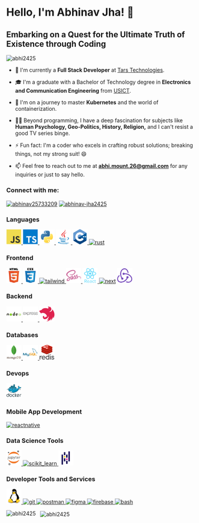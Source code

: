 # Hello, I'm Abhinav Jha! 👋

## Embarking on a Quest for the Ultimate Truth of Existence through Coding

<p align="left"> <img src="https://komarev.com/ghpvc/?username=abhi2425&label=Profile%20views&color=0e75b6&style=flat" alt="abhi2425" /> </p>

- 🔭 I'm currently a **Full Stack Developer** at [Tars Technologies](https://github.com/Tars-Technologies).

- 🎓 I'm a graduate with a Bachelor of Technology degree in **Electronics and Communication Engineering** from [USICT](https://ipu.ac.in/usict/).

- 🌱 I'm on a journey to master **Kubernetes** and the world of containerization.

- 👨‍💻 Beyond programming, I have a deep fascination for subjects like **Human Psychology, Geo-Politics, History, Religion,** and I can't resist a good TV series binge.

- ⚡ Fun fact: I'm a coder who excels in crafting robust solutions; breaking things, not my strong suit! 😄
  
- 📫 Feel free to reach out to me at **<abhi.mount.26@gmail.com>** for any inquiries or just to say hello.

<h3 align="left">Connect with me:</h3>
<p align="left">
<a href="https://twitter.com/abhinav25733209" target="blank"><img align="center" src="https://raw.githubusercontent.com/rahuldkjain/github-profile-readme-generator/master/src/images/icons/Social/twitter.svg" alt="abhinav25733209" height="30" width="40" /></a>
<a href="https://linkedin.com/in/abhinav-jha2425" target="blank"><img align="center" src="https://raw.githubusercontent.com/rahuldkjain/github-profile-readme-generator/master/src/images/icons/Social/linked-in-alt.svg" alt="abhinav-jha2425" height="30" width="40" /></a>
</p>

<h3 align="left">Languages</h3>
<p align="left">
<a href="https://developer.mozilla.org/en-US/docs/Web/JavaScript" target="_blank" rel="noreferrer"> <img src="https://raw.githubusercontent.com/devicons/devicon/master/icons/javascript/javascript-original.svg" alt="javascript" width="40" height="40"/>
</a>
<a href="https://www.typescriptlang.org/" target="_blank" rel="noreferrer"> <img src="https://raw.githubusercontent.com/devicons/devicon/master/icons/typescript/typescript-original.svg" alt="typescript" width="40" height="40"/>
<a href="https://www.python.org" target="_blank" rel="noreferrer"> <img src="https://raw.githubusercontent.com/devicons/devicon/master/icons/python/python-original.svg" alt="python" width="40" height="40"/>
</a>
</a>
<a href="https://www.java.com" target="_blank" rel="noreferrer"> <img src="https://raw.githubusercontent.com/devicons/devicon/master/icons/java/java-original.svg" alt="java" width="40" height="40"/>
</a>
<a href="https://www.w3schools.com/cpp/" target="_blank" rel="noreferrer"> <img src="https://raw.githubusercontent.com/devicons/devicon/master/icons/cplusplus/cplusplus-original.svg" alt="cplusplus" width="40" height="40"/> 
</a>
<a href="https://www.rust-lang.org" target="_blank" rel="noreferrer"> <img src="https://www.wiresmithtech.com/wp-content/uploads/rust-logo-512x512-1.png" alt="rust" width="40" height="40"/>
</a>
</p>

<h3 align="left">Frontend</h3>
<p align="left">
<a href="https://www.w3.org/html/" target="_blank" rel="noreferrer"> <img src="https://raw.githubusercontent.com/devicons/devicon/master/icons/html5/html5-original-wordmark.svg" alt="html5" width="40" height="40"/> </a>
<a href="https://www.w3schools.com/css/" target="_blank" rel="noreferrer"> <img src="https://raw.githubusercontent.com/devicons/devicon/master/icons/css3/css3-original-wordmark.svg" alt="css3" width="40" height="40"/> </a>
<a href="https://tailwindcss.com/" target="_blank" rel="noreferrer"> <img src="https://www.vectorlogo.zone/logos/tailwindcss/tailwindcss-icon.svg" alt="tailwind" width="40" height="40"/> </a>
<a href="https://sass-lang.com" target="_blank" rel="noreferrer"> <img src="https://raw.githubusercontent.com/devicons/devicon/master/icons/sass/sass-original.svg" alt="sass" width="40" height="40"/>
<a href="https://reactjs.org/" target="_blank" rel="noreferrer"> <img src="https://raw.githubusercontent.com/devicons/devicon/master/icons/react/react-original-wordmark.svg" alt="react" width="40" height="40"/> </a>
<a href="https://nextjs.org/" target="_blank" rel="noreferrer"> <img src="https://res.cloudinary.com/abhicloud2425/image/upload/v1696178004/next_icon_uwy9ii.svg" alt="next" width="40" height="40"/></a>
<a href="https://redux.js.org" target="_blank" rel="noreferrer"> <img src="https://raw.githubusercontent.com/devicons/devicon/master/icons/redux/redux-original.svg" alt="redux" width="40" height="40"/> </a>
</p>

<h3 align="left">Backend</h3>
<p align="left">
<a href="https://nodejs.org" target="_blank" rel="noreferrer"> <img src="https://raw.githubusercontent.com/devicons/devicon/master/icons/nodejs/nodejs-original-wordmark.svg" alt="nodejs" width="40" height="40"/> </a><a href="https://expressjs.com" target="_blank" rel="noreferrer"> <img src="https://raw.githubusercontent.com/devicons/devicon/master/icons/express/express-original-wordmark.svg" alt="express" width="40" height="40"/> </a>
<a href="https://nestjs.com/" target="_blank" rel="noreferrer"> <img src="https://raw.githubusercontent.com/devicons/devicon/master/icons/nestjs/nestjs-plain.svg" alt="nestjs" width="40" height="40"/>
</a>
</p>

<h3 align="left">Databases</h3>
<p align="left">
<a href="https://www.mongodb.com/" target="_blank" rel="noreferrer"> <img src="https://raw.githubusercontent.com/devicons/devicon/master/icons/mongodb/mongodb-original-wordmark.svg" alt="mongo" width="40" height="40"/>
</a>
<a href="https://www.mysql.com/" target="_blank" rel="noreferrer"> <img src="https://raw.githubusercontent.com/devicons/devicon/master/icons/mysql/mysql-original-wordmark.svg" alt="mysql" width="40" height="40"/>
</a>
<a href="https://redis.io" target="_blank" rel="noreferrer"> <img src="https://raw.githubusercontent.com/devicons/devicon/master/icons/redis/redis-original-wordmark.svg" alt="redis" width="40" height="40"/></a>
</p>

<h3 align="left">Devops</h3>
<p align="left">
<a href="https://www.docker.com/" target="_blank" rel="noreferrer"> <img src="https://raw.githubusercontent.com/devicons/devicon/master/icons/docker/docker-original-wordmark.svg" alt="docker" width="40" height="40"/>
</a>
</p>

<h3 align="left">Mobile App Development</h3>
<p align="left">
<a href="https://reactnative.dev/" target="_blank" rel="noreferrer"> <img src="https://reactnative.dev/img/header_logo.svg" alt="reactnative" width="40" height="40"/>
</a>
</p>

<h3 align="left">Data Science Tools</h3>
<p align="left">
<a href="https://jupyter.org/" target="_blank" rel="noreferrer"> <img src="https://raw.githubusercontent.com/github/explore/a4691f04ff219c1c2aa02fc61fda41aa43f1459a/topics/jupyter-notebook/jupyter-notebook.png" alt="jupyter_notebook" width="40" height="40"/>
</a>
<a href="https://scikit-learn.org/" target="_blank" rel="noreferrer"> <img src="https://upload.wikimedia.org/wikipedia/commons/0/05/Scikit_learn_logo_small.svg" alt="scikit_learn" width="40" height="40"/>
</a>
<a href="https://pandas.pydata.org/" target="_blank" rel="noreferrer"> <img src="https://raw.githubusercontent.com/devicons/devicon/2ae2a900d2f041da66e950e4d48052658d850630/icons/pandas/pandas-original.svg" alt="pandas" width="40" height="40"/>
</a>
</p>

<h3 align="left">Developer Tools and Services</h3>
<p align="left">
<a href="https://www.linux.org/" target="_blank" rel="noreferrer"> <img src="https://raw.githubusercontent.com/devicons/devicon/master/icons/linux/linux-original.svg" alt="linux" width="40" height="40"/>
</a>
<a href="https://git-scm.com/" target="_blank" rel="noreferrer"> <img src="https://www.vectorlogo.zone/logos/git-scm/git-scm-icon.svg" alt="git" width="40" height="40"/>
</a>
<a href="https://www.postman.com/" target="_blank" rel="noreferrer"> <img src="https://www.vectorlogo.zone/logos/getpostman/getpostman-icon.svg" alt="postman" width="40" height="40"/>
</a>
<a href="https://www.figma.com/" target="_blank" rel="noreferrer"> <img src="https://www.vectorlogo.zone/logos/figma/figma-icon.svg" alt="figma" width="40" height="40"/>
</a>
<a href="https://firebase.google.com/" target="_blank" rel="noreferrer"> <img src="https://www.svgrepo.com/show/353735/firebase.svg" alt="firebase" width="40" height="40"/>
</a>
<a href="https://www.gnu.org/software/bash/" target="_blank" rel="noreferrer"> <img src="https://upload.wikimedia.org/wikipedia/commons/thumb/7/75/Z_Shell_Logo_Color_Vertical.svg/352px-Z_Shell_Logo_Color_Vertical.svg.png" alt="bash" width="40" height="40"/>
</a>
</p>

<p><img align="left" src="https://github-readme-stats.vercel.app/api/top-langs?username=abhi2425&show_icons=true&locale=en&layout=compact" alt="abhi2425" /></p>

<p>&nbsp; &nbsp;<img align="center" src="https://github-readme-stats.vercel.app/api?username=abhi2425&show_icons=true&locale=en" alt="abhi2425" /></p>
